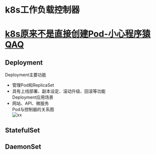 # k8s工作负载控制器
# [k8s原来不是直接创建Pod-小心程序猿QAQ](https://www.toutiao.com/article/7235184706738962948/)  
## Deployment
Deployment主要功能  
- 管理Pod和ReplicaSet
- 具有上线部署、副本设定、滚动升级、回滚等功能  
Deployment应用场景  
- 网站、API、微服务  
Pod与控制器的关系图  
![xx](https://img2023.cnblogs.com/blog/1283445/202302/1283445-20230228232534364-1236199343.png)  
 
## StatefulSet
## DaemonSet

